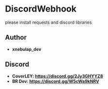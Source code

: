 # DiscordWebhook

please install requests and discord libraries

## Author
* **xnebulap_dev**

## Discord
* **CoverLEY: https://discord.gg/2Jy3GHYYZ8**
* **BR Dev: https://discord.gg/W5cWa9kNRV**
